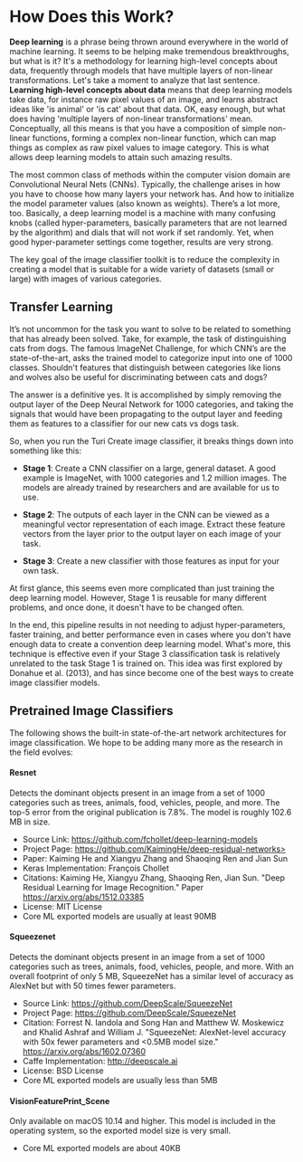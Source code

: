 # How Does this Work?

**Deep learning** is a phrase being thrown around everywhere in the
world of machine learning. It seems to be helping make tremendous
breakthroughs, but what is it? It's a methodology for learning
high-level concepts about data, frequently through models that have
multiple layers of non-linear transformations.  Let's take a moment to
analyze that last sentence. **Learning high-level concepts about data**
means that deep learning models take data, for instance raw pixel values
of an image, and learns abstract ideas like 'is animal' or 'is cat'
about that data.  OK, easy enough, but what does having 'multiple layers
of non-linear transformations' mean.  Conceptually, all this means is
that you have a composition of simple non-linear functions, forming a
complex non-linear function, which can map things as complex as raw
pixel values to image category. This is what allows deep learning models
to attain such amazing results.

The most common class of methods within the computer vision domain are
Convolutional Neural Nets (CNNs). Typically, the challenge arises in how
you have to choose how many layers your network has. And how to
initialize the model parameter values (also known as weights).  There’s
a lot more, too.  Basically, a deep learning model is a machine with
many confusing knobs (called hyper-parameters, basically parameters that
are not learned by the algorithm) and dials that will not work if set
randomly. Yet, when good hyper-parameter settings come together, results
are very strong.

The key goal of the image classifier toolkit is to reduce the complexity
in creating a model that is suitable for a wide variety of datasets
(small or large) with images of various categories.

## Transfer Learning

It’s not uncommon for the task you want to solve to be related to
something that has already been solved. Take, for example, the task of
distinguishing cats from dogs. The famous ImageNet Challenge, for which
CNN’s are the state-of-the-art, asks the trained model to categorize
input into one of 1000 classes. Shouldn't features that distinguish
between categories like lions and wolves also be useful for
discriminating between cats and dogs?

The answer is a definitive yes. It is accomplished by simply removing
the output layer of the Deep Neural Network for 1000 categories, and
taking the signals that would have been propagating to the output layer
and feeding them as features to a classifier for our new cats vs dogs
task.

So, when you run the Turi Create image classifier, it breaks things down
into something like this:

* **Stage 1**: Create a CNN classifier on a large, general dataset. A
  good example is ImageNet, with 1000 categories and 1.2 million images.
The models are already trained by researchers and are available for us
to use.

* **Stage 2**: The outputs of each layer in the CNN can be viewed as a
  meaningful vector representation of each image. Extract these feature
vectors from the layer prior to the output layer on each image of your
task.

* **Stage 3**: Create a new classifier with those features as input for
  your own task.

At first glance, this seems even more complicated than just training the
deep learning model. However, Stage 1 is reusable for many different
problems, and once done, it doesn't have to be changed often.

In the end, this pipeline results in not needing to adjust
hyper-parameters, faster training, and better performance even in cases
where you don't have enough data to create a convention deep learning
model. What's more, this technique is effective even if your Stage 3
classification task is relatively unrelated to the task Stage 1 is
trained on. This idea was first explored by Donahue et al. (2013), and
has since become one of the best ways to create image classifier models.

## Pretrained Image Classifiers

The following shows the built-in state-of-the-art network architectures
for image classification. We hope to be adding many more as the research
in the field evolves:


#### Resnet

Detects the dominant objects present in an image from a set of 1000
categories such as trees, animals, food, vehicles, people, and more.
The top-5 error from the original publication is 7.8%. The model is
roughly 102.6 MB in size.

* Source Link: <https://github.com/fchollet/deep-learning-models>
* Project Page: https://github.com/KaimingHe/deep-residual-networks>
* Paper: Kaiming He and Xiangyu Zhang and Shaoqing Ren and Jian Sun
* Keras Implementation: François Chollet
* Citations: Kaiming He, Xiangyu Zhang, Shaoqing Ren, Jian Sun. "Deep Residual Learning for Image Recognition." Paper <https://arxiv.org/abs/1512.03385>
* License: MIT License
* Core ML exported models are usually at least 90MB

#### Squeezenet

Detects the dominant objects present in an image from a set of 1000
categories such as trees, animals, food, vehicles, people, and more.
With an overall footprint of only 5 MB, SqueezeNet has a similar level
of accuracy as AlexNet but with 50 times fewer parameters.

* Source Link: https://github.com/DeepScale/SqueezeNet
* Project Page: https://github.com/DeepScale/SqueezeNet
* Citation: Forrest N. Iandola and Song Han and Matthew W. Moskewicz and
  Khalid Ashraf and William J. "SqueezeNet: AlexNet-level accuracy with
50x fewer parameters and <0.5MB model size."
<https://arxiv.org/abs/1602.07360>
* Caffe Implementation: http://deepscale.ai
* License: BSD License
* Core ML exported models are usually less than 5MB

#### VisionFeaturePrint_Scene

Only available on macOS 10.14 and higher. This model is included in the
operating system, so the exported model size is very small.

* Core ML exported models are about 40KB
